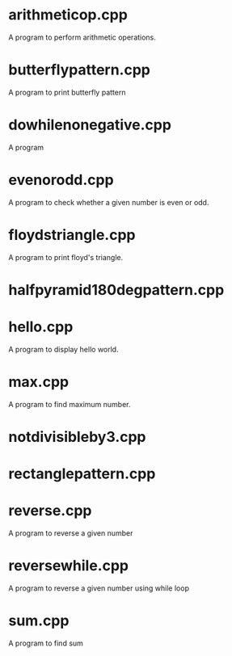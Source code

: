 # arithmeticop.cpp
A program to perform arithmetic operations.


# butterflypattern.cpp
A program to print butterfly pattern

# dowhilenonegative.cpp
A program 

# evenorodd.cpp
A program to check whether a given number is even or odd.

# floydstriangle.cpp
A program to print floyd's triangle.

# halfpyramid180degpattern.cpp


# hello.cpp
A program to display hello world.

# max.cpp
A program to find maximum number.

# notdivisibleby3.cpp



# rectanglepattern.cpp


# reverse.cpp
A program to reverse a given number

# reversewhile.cpp
A program to reverse a given number using while loop

# sum.cpp
A program to find sum






